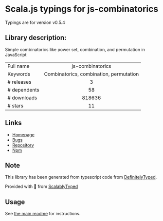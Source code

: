 
# Scala.js typings for js-combinatorics

Typings are for version v0.5.4

## Library description:
Simple combinatorics like power set, combination, and permutation in JavaScript

|                    |                 |
| ------------------ | :-------------: |
| Full name          | js-combinatorics |
| Keywords           | Combinatorics, combination, permutation |
| # releases         | 3 |
| # dependents       | 58 |
| # downloads        | 818636 |
| # stars            | 11 |

## Links
- [Homepage](https://github.com/dankogai/js-combinatorics#readme)
- [Bugs](https://github.com/dankogai/js-combinatorics/issues)
- [Repository](https://github.com/dankogai/js-combinatorics)
- [Npm](https://www.npmjs.com/package/js-combinatorics)
    


## Note
This library has been generated from typescript code from [DefinitelyTyped](https://definitelytyped.org).

Provided with :purple_heart: from [ScalablyTyped](https://github.com/oyvindberg/ScalablyTyped)

## Usage
See [the main readme](../../readme.md) for instructions.



